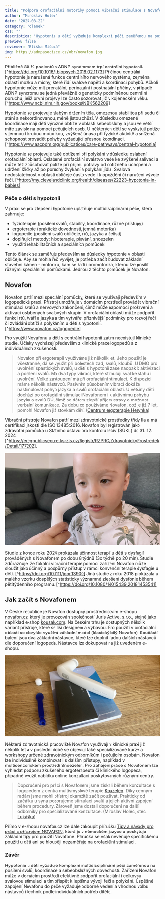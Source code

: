 ```yaml
---
title: "Podpora orofaciální motoriky pomocí vibrační stimulace s Novafon"
author: "Miroslav Holec"
date: "2025-08-22"
category: "clanek"
css: ""
description: "Hypotonie u dětí vyžaduje komplexní péči zaměřenou na posílení svalů, koordinaci a sebeobsluhu. Zařízení Novafon může v domácím prostředí podpořit orofaciální i celkovou svalovou stimulaci a přispět k lepšímu vývoji řeči. "
preview: false
reviewer: "Eliška Míčová"
img: https://adnpasociace.cz/obr/novafon.jpg
---
```


Přibližně 80 % pacientů s ADNP syndromem trpí centrální hypotonií.[^https://doi.org/10.1016/j.biopsych.2018.02.1173] Příčinou centrální hypotonie je narušená funkce centrálního nervového systému, zejména oblastí mozku a míchy, které řídí svalové napětí a koordinaci pohybů. Ačkoli hypotonie může mít prenatální, perinatální i postnatální příčiny, v případě ADNP syndromu se jedná převážně o geneticky podmíněnou centrální poruchu, jejíž první projevy lze často pozorovat již v kojeneckém věku. [^https://www.ncbi.nlm.nih.gov/books/NBK562209]

Hypotonie se projevuje slabým držením těla, omezenou stabilitou při sedu či stání a nekoordinovanou, méně jistou chůzí. V důsledku omezené koordinace mají děti výrazné obtíže v oblasti sebeobsluhy a jsou ve větší míře závislé na pomoci pečujících osob. U některých dětí se vyskytují potíže s jemnou i hrubou motorikou, zvýšená únava při fyzické aktivitě a snížená schopnost provádět pohyby vyžadující přesnou koordinaci. [^https://www.aacpdm.org/publications/care-pathways/central-hypotonia]

Hypotonie se projevuje také obtížemi při polykání v důsledku oslabení orofaciální oblasti. Oslabené orofaciální svalstvo vede ke zvýšené salivaci a může též způsobovat potíže při příjmu potravy od obtížného uchopení a udržení lžičky až po poruchy žvýkání a polykání jídla. Svalová nedostatečnost v oblasti obličeje často vede i k opoždění či narušení vývoje řeči. [^https://my.clevelandclinic.org/health/diseases/22223-hypotonia-in-babies] 



### Péče o děti s hypotonií

V praxi se pro zlepšení hypotonie uplatňuje multidisciplinární péče, která zahrnuje:

- fyzioterapie (posílení svalů, stability, koordinace, různé přístupy)
- ergoterapie (praktické dovednosti, jemná motorika)
- logopedie (posílení svalů obličeje, rtů, jazyka a čelistí)
- doplňující metody: hipoterapie, plavání, snoezelen
- využití rehabilitačních a speciálních pomůcek

Tento článek se zaměřuje především na důsledky hypotonie v oblasti obličeje. Aby se mohla řeč vyvíjet, je potřeba začít budovat základní stavební kámen - motoriku, kam se řadí i oromotorika, kterou lze posílit různými speciálními pomůckami. Jednou z těchto pomůcek je Novafon.



## Novafon

Novafon patří mezi speciální pomůcky, které se využívají především v logopedické praxi. Přístroj umožňuje v domácím prostředí provádět vibrační stimulaci svalů a nervových zakončení, čímž může napomoci prokrvení a aktivaci oslabených svalových skupin. V orofaciální oblasti může podpořit funkci rtů, tváří a jazyka a tím vytvářet příznivější podmínky pro rozvoj řeči či zvládání obtíží s polykáním u dětí s hypotonií. [^https://www.novafon.cz/logopedie] 

Pro využití Novafonu u dětí s centrální hypotonií zatím neexistují klinické studie. Účinky vycházejí především z klinické praxe logopedů a z individuálních zkušeností.

> Novafon při ergoterapii využíváme již několik let. Jeho použití je všestranné, dá se využít při bolestech zad, svalů, kloubů. U DMO pro uvolnění spastických svalů, u dětí s hypotonií zase naopak k aktivizaci a posílení svalů.  Má dva typy vibrací, které stimulují sval ke stahu i uvolnění.  Velké zastoupení má při orofaciální stimulaci. K dispozici máme několik nástavců. Pasivním působením vibrací dokáže nastimulovat pohyb jazyka a svalů orofaciální oblasti. U většiny dětí dochází po orofaciální stimulaci Novafonem i k aktivnímu pohybu jazyka a svalů DÚ, čímž se dětem zlepší příjem stravy a možnost verbální komunikace. Za dobu co používáme Novafon, což je již 7 let, pomohl Novafon již stovkám dětí. ([Centrum ergoterapie Herynka](https://www.herynka.cz/))

Vibrační přístroje Novafon patří mezi zdravotnické prostředky třídy IIa a má certifikaci jakosti dle ISO 13485:2016. Novafon byl registrován jako zdravotní pomůcka u Státního ústavu pro kontrolu léčiv (SÚKL) do 31. 12. 2024 [^https://eregpublicsecure.ksrzis.cz/Registr/RZPRO/ZdravotnickyProstredek/Detail/177202]. 

![](obr/novafon-os-deti.jpg)

Studie z konce roku 2024 prokázala účinnost terapií u dětí s dysfagií prováděných s Novafonem po dobu 8 týdnů (3x týdně po 20 min). Studie zdůrazňuje, že fokální vibrační terapie pomocí zařízení Novafon může sloužit jako účinný a podpůrný přístup v rámci konvenční terapie dysfagie u dětí. [^https://doi.org/10.1111/joor.13900] Jiná studie z roku 2018 prokázala u malého vzorku dospělých statisticky významné zlepšení dysfonie během pětitýdenního programu. [^https://doi.org/10.1080/14015439.2018.1453541]

## Jak začít s Novafonem

V České republice je Novafon dostupný prostřednictvím e-shopu [novafon.cz](https://www.novafon.cz/), který je provozován společností Juris Active, s.r.o., stejně jako například e-shop [kousak.com](https://www.kousak.com/). Na českém trhu je dostupných několik variant přístroje, které se liší designem a výbavou. Pro použití v orofaciální oblasti se obvykle využívá základní model (klasický bílý Novafon). Součástí balení jsou dva základní nástavce, které lze doplnit řadou dalších nástavců dle doporučení logopeda. Nástavce lze dokupovat na již uvedeném e-shopu.

![](obr/novafon.jpg)

Některá zdravotnická pracoviště Novafon využívají v klinické praxi již několik let a v poslední době se objevují také specializované kurzy a workshopy určené zdravotnickým odborníkům i pečujícím osobám. Novafon lze individuálně kombinovat i s dalšími přístupy, například v multisenzorickém prostředí Snoezelen. Pro zahájení práce s Novafonem lze vyhledat podporu zkušeného ergoterapeuta či klinického logopeda, případně využít nabídku online konzultací poskytovaných různými centry.

> Doporučení pro práci s Novafonem jsme získali během konzultace s logopedem z centra multismyslové terapie [Kouzelen](https://obchod.kouzelen.cz/konzultace-online/). Díky cenným radám jsme mohli přístroj okamžitě začít používat. Prakticky od začátku u syna pozorujeme stimulaci svalů a jejich aktivní zapojení během procedury. Zároveň jsme dostali doporučení na další odborníky pro specializované konzultace. (Miroslav Holec, otec [Lukáška](https://adnpasociace.cz/pribehy/lukasek))

Přímo v e-shopu novafon.cz lze dále zakoupit příručku [Tipy a návody pro práci s přístrojem NOVAFON](https://www.novafon.cz/tipy-a-navody-pro-praci-s-pristrojem-novafon--v-nem-jazyce/), která je v německém jazyce a poskytuje základní tipy pro použití Novafone. Příručka se však nevěnuje specifickému použití u dětí ani se hlouběji nezaměřuje na orofaciální stimulaci.

### Závěr

Hypotonie u dětí vyžaduje komplexní multidisciplinární péči zaměřenou na posílení svalů, koordinace a sebeobslužných dovedností. Zařízení Novafon může v domácím prostředí efektivně podpořit orofaciální i celkovou svalovou stimulaci a tím přispět k lepšímu vývoji řeči a polykání. Úspěšné zapojení Novafonu do péče vyžaduje odborné vedení a vhodnou volbu nástavců i technik podle individuálních potřeb dítěte.

